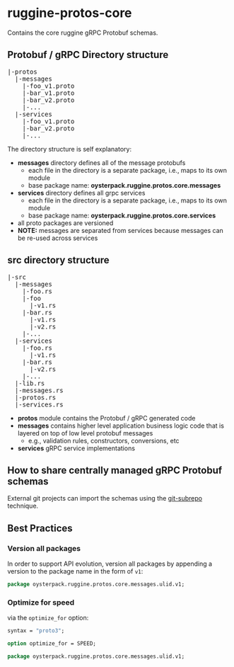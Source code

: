 # ruggine-protos-core

Contains the core ruggine gRPC Protobuf schemas.

## Protobuf / gRPC Directory structure
<pre>
|-protos
  |-messages
    |-foo_v1.proto
    |-bar_v1.proto
    |-bar_v2.proto
    |-...
  |-services
    |-foo_v1.proto
    |-bar_v2.proto
    |-...
</pre>

The directory structure is self explanatory:
- **messages** directory defines all of the message protobufs
  - each file in the directory is a separate package, i.e., maps to its own module
  - base package name: **oysterpack.ruggine.protos.core.messages**
- **services** directory defines all grpc services
  - each file in the directory is a separate package, i.e., maps to its own module
  - base package name: **oysterpack.ruggine.protos.core.services**
- all proto packages are versioned
- **NOTE:** messages are separated from services because messages can be re-used across services
  
## src directory structure
<pre>
|-src
  |-messages
    |-foo.rs
    |-foo
      |-v1.rs
    |-bar.rs
      |-v1.rs
      |-v2.rs
    |-...
  |-services
    |-foo.rs
      |-v1.rs
    |-bar.rs
      |-v2.rs
    |-...  
  |-lib.rs
  |-messages.rs
  |-protos.rs
  |-services.rs
</pre>

- **protos** module contains the Protobuf / gRPC generated code
- **messages** contains higher level application business logic code that is layered on top of low level protobuf messages
  - e.g., validation rules, constructors, conversions, etc
- **services** gRPC service implementations 

## How to share centrally managed gRPC Protobuf schemas
External git projects can import the schemas using the [git-subrepo](https://github.com/ingydotnet/git-subrepo) technique.

## Best Practices

### Version all packages
In order to support API evolution, version all packages by appending a version to the package name in the form of `v1`:
```proto
package oysterpack.ruggine.protos.core.messages.ulid.v1;
```

### Optimize for speed
via the `optimize_for` option:
```proto
syntax = "proto3";

option optimize_for = SPEED;

package oysterpack.ruggine.protos.core.messages.ulid.v1;
```